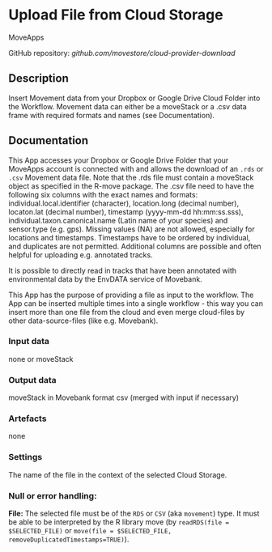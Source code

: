# Upload File from Cloud Storage
MoveApps

GitHub repository: *github.com/movestore/cloud-provider-download*

## Description
Insert Movement data from your Dropbox or Google Drive Cloud Folder into the Workflow. Movement data can either be a moveStack or a .csv data frame with required formats and names (see Documentation).

## Documentation
This App accesses your Dropbox or Google Drive Folder that your MoveApps account is connected with and allows the download of an `.rds` or `.csv` Movement data file. Note that the .rds file must contain a moveStack object as specified in the R-move package. The .csv file need to have the following six columns with the exact names and formats: individual.local.identifier (character), location.long (decimal number), locaton.lat (decimal number), timestamp (yyyy-mm-dd hh:mm:ss.sss), individual.taxon.canonical.name (Latin name of your species) and sensor.type (e.g. gps). Missing values (NA) are not allowed, especially for locations and timestamps. Timestamps have to be ordered by individual, and duplicates are not permitted. Additional columns are possible and often helpful for uploading e.g. annotated tracks.

It is possible to directly read in tracks that have been annotated with environmental data by the EnvDATA service of Movebank.

This App has the purpose of providing a file as input to the workflow. The App can be inserted multiple times into a single workflow - this way you can insert more than one file from the cloud and even merge cloud-files by other data-source-files (like e.g. Movebank).

### Input data
none or moveStack

### Output data
moveStack in Movebank format csv (merged with input if necessary)

### Artefacts
none

### Settings
The name of the file in the context of the selected Cloud Storage.

### Null or error handling:
**File:** The selected file must be of the `RDS` or `CSV` (aka `movement`) type. It must be able to be interpreted by the R library move (by `readRDS(file = $SELECTED_FILE)` or `move(file = $SELECTED_FILE, removeDuplicatedTimestamps=TRUE)`).
